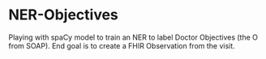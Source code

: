 # NER-Objectives
Playing with spaCy model to train an NER to label Doctor Objectives (the O from SOAP). 
End goal is to create a FHIR Observation from the visit.
